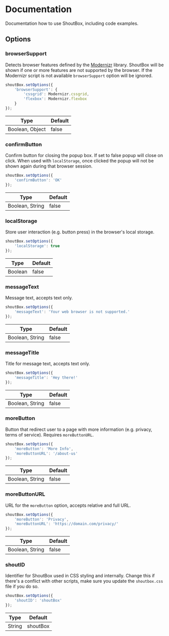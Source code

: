 # Documentation
Documentation how to use ShoutBox, including code examples.

## Options

### browserSupport
Detects browser features defined by the [Modernizr](https://modernizr.com) library. ShoutBox will be shown if one or more features are not supported by the browser. If the Modernizr script is not available `browserSupport` option will be ignored.

```javascript
shoutBox.setOptions({
	'browserSupport': {
		'cssgrid': Modernizr.cssgrid,
		'flexbox': Modernizr.flexbox
	}
});
```

| Type            | Default     |
|-----------------|-------------|
| Boolean, Object | false       |

### confirmButton
Confirm button for closing the popup box. If set to false popup will close on click. When used with `localStorage`, once clicked the popup will not be shown again during that browser session.

```javascript
shoutBox.setOptions({
	'confirmButton': 'OK'
});
```

| Type            | Default     |
|-----------------|-------------|
| Boolean, String | false       |

### localStorage
Store user interaction (e.g. button press) in the browser's local storage.

```javascript
shoutBox.setOptions({
	'localStorage': true
});
```

| Type            | Default     |
|-----------------|-------------|
| Boolean         | false       |

### messageText
Message text, accepts text only.

```javascript
shoutBox.setOptions({
	'messageText': 'Your web browser is not supported.'
});
```

| Type            | Default     |
|-----------------|-------------|
| Boolean, String | false       |

### messageTitle
Title for message text, accepts text only.

```javascript
shoutBox.setOptions({
	'messageTitle': 'Hey there!'
});
```

| Type            | Default     |
|-----------------|-------------|
| Boolean, String | false       |

### moreButton
Button that redirect user to a page with more information (e.g. privacy, terms of service). Requires `moreButtonURL`.

```javascript
shoutBox.setOptions({
	'moreButton': 'More Info',
	'moreButtonURL': '/about-us'
});
```

| Type            | Default     |
|-----------------|-------------|
| Boolean, String | false       |

### moreButtonURL
URL for the `moreButton` option, accepts relative and full URL.

```javascript
shoutBox.setOptions({
	'moreButton': 'Privacy',
	'moreButtonURL': 'https://domain.com/privacy/'
});
```

| Type            | Default     |
|-----------------|-------------|
| Boolean, String | false       |

### shoutID
Identifier for ShoutBox used in CSS styling and internally. Change this if there's a conflict with other scripts, make sure you update the `shoutbox.css` file if you do so.

```javascript
shoutBox.setOptions({
	'shoutID': 'shoutBox'
});
```

| Type            | Default     |
|-----------------|-------------|
| String          | shoutBox    |
